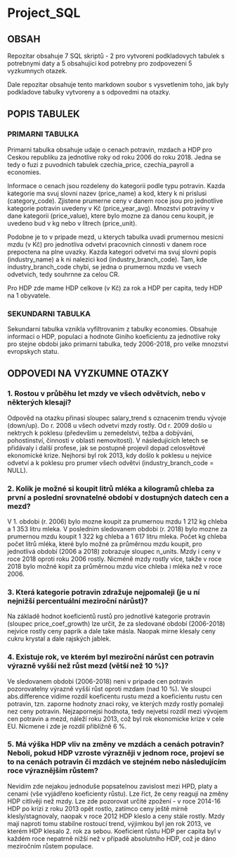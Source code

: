 # Project_SQL

## OBSAH
Repozitar obsahuje 7 SQL skriptů - 2 pro vytvoreni podkladovych tabulek s potrebnymi daty a 5 obsahujici kod potrebny pro zodpovezeni 5 vyzkumnych otazek.

Dale repozitar obsahuje tento markdown soubor s vysvetlenim toho, jak byly podkladove tabulky vytvoreny a s odpovedmi na otazky.

## POPIS TABULEK
### PRIMARNI TABULKA
Primarni tabulka obsahuje udaje o cenach potravin, mzdach a HDP pro Ceskou republiku za jednotlive roky od roku 2006 do roku 2018. 
Jedna se tedy o fuzi z puvodnich tabulek czechia_price, czechia_payroll a economies. 

Informace o cenach jsou rozdeleny do kategorii podle typu potravin. Kazda kategorie ma svuj slovni nazev (price_name) a kod, ktery k ni prislusi (category_code). Zjistene prumerne ceny v danem roce jsou pro jednotlive kategorie potravin uvedeny v Kč (price_year_avg). 
Mnozstvi potraviny v dane kategorii (price_value), ktere bylo mozne za danou cenu koupit, je uvedeno bud v kg nebo v litrech (price_unit).

Podobne je to v pripade mezd, u kterych tabulka uvadi prumernou mesicni mzdu (v Kč) pro jednotliva odvetvi pracovnich cinnosti v danem roce prepoctena na plne uvazky. Kazda kategori odvetvi ma svuj slovni popis (industry_name) a k ni nalezici kod (industry_branch_code).
Tam, kde industry_branch_code chybi, se jedna o prumernou mzdu ve vsech odvetvich, tedy souhrnne za celou CR.  

Pro HDP zde mame HDP celkove (v Kč) za rok a HDP per capita, tedy HDP na 1 obyvatele. 

### SEKUNDARNI TABULKA
Sekundarni tabulka vznikla vyfiltrovanim z tabulky economies. Obsahuje informaci o HDP, populaci a hodnote Giniho koeficientu za jednotlive roky pro stejne obdobi jako primarni tabulka, tedy 2006-2018, pro velke mnozstvi evropskych statu.

## ODPOVEDI NA VYZKUMNE OTAZKY
### 1. Rostou v průběhu let mzdy ve všech odvětvích, nebo v některých klesají?
Odpověd na otazku přinasi sloupec salary_trend s oznacenim trendu vývoje (down/up).
Do r. 2008 u všech odvetvi mzdy rostly.
Od r. 2009 došlo u nektrych k poklesu (předevšim u zemedelstvi, težba a dobývání, pohostinství, činnosti v oblasti nemovitostí). 
V následujících letech se přidávaly i další profese, jak se postupně projevil dopad celosvětové ekonomické krize.
Nejhorsi byl rok 2013, kdy došlo k poklesu u nejvice odvetví a k poklesu pro prumer všech odvětvi (industry_branch_code = NULL).

### 2. Kolik je možné si koupit litrů mléka a kilogramů chleba za první a poslední srovnatelné období v dostupných datech cen a mezd?
V 1. obdobi (r. 2006) bylo mozne koupit za prumernou mzdu 1 212 kg chleba a 1 353 litru mleka.
V poslednim sledovanem obdobi (r. 2018) bylo mozne za prumernou mzdu koupit 1 322 kg chleba a 1 617 litru mleka.
Počet kg chleba počet litrů mléka, které bylo možné za průměrnou mzdu koupit, pro jednotlivá období (2006 a 2018) zobrazuje sloupec n_units.
Mzdy i ceny v roce 2018 oproti roku 2006 rostly. Nicméně mzdy rostly více, takže v roce 2018 bylo možné kopit za průměrnou mzdu více chleba i mléka než v roce 2006.

### 3.	Která kategorie potravin zdražuje nejpomaleji (je u ní nejnižší percentuální meziroční nárůst)? 
Na základě hodnot koeficientů rustů pro jednotlivé kategorie protravin (sloupec price_coef_growth) lze určit, že za sledované období (2006-2018) nejvice rostly ceny paprik a dale take másla. Naopak mirne klesaly ceny cukru krystal a dale rajských jablek.

### 4.	Existuje rok, ve kterém byl meziroční nárůst cen potravin výrazně vyšší než růst mezd (větší než 10 %)?
Ve sledovanem obdobi (2006-2018) neni v pripade cen potravin pozorovatelny výrazně vyšší růst oproti mzdam (nad 10 %). 
Ve sloupci abs.difference vidime rozdil koeficentu rustu mezd a koeficientu rustu cen potravin, tzn. zaporne hodnoty znaci roky, ve kterých mzdy rostly pomaleji nez ceny potravin. 
Nejzapornejsi hodnota, tedy nejvetsi rozdil mezi vývojem cen potravin a mezd, náleží roku 2013, což byl rok ekonomicke krize v cele EU. Nicmene i zde je rozdil přibližně 6 %.

### 5.	Má výška HDP vliv na změny ve mzdách a cenách potravin? Neboli, pokud HDP vzroste výrazněji v jednom roce, projeví se to na cenách potravin či mzdách ve stejném nebo následujícím roce výraznějším růstem?
Nevidím zde nejakou jednoduše popsatelnou zavislost mezi HPD, platy a cenami (vše vyjádřeno koeficienty růstu). 
Lze říct, že ceny reagují na změny HDP citlivěji než mzdy. Lze zde pozorovat určité zpožení - v roce 2014-16 HDP po krizi z roku 2013 opět rostlo, zatímco ceny ještě mírně klesly/stagnovaly, naopak v roce 2012 HDP kleslo a ceny stále rostly. 
Mzdy mají naproti tomu stabilne rostoucí trend, výjimkou byl jen rok 2013, ve kterém HDP klesalo 2. rok za sebou.
Koeficient růstu HDP per capita byl v každém roce nepatrně nižší než v případě absolutního HDP, což je dáno meziročním růstem populace. 

